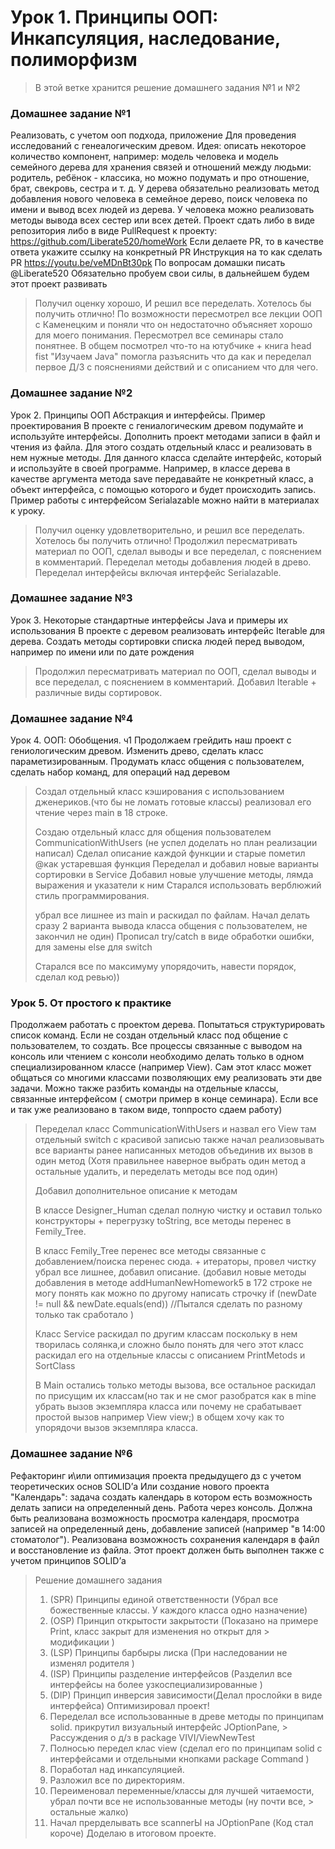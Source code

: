 # Урок 1. Принципы ООП: Инкапсуляция, наследование, полиморфизм

> В этой ветке хранится решение домашнего задания №1 и №2

### Домашнее задание №1

Реализовать, с учетом ооп подхода, приложение
Для проведения исследований с генеалогическим древом.
Идея: описать некоторое количество компонент, например:
модель человека и модель семейного дерева для хранения связей и отношений между людьми: родитель, ребёнок - классика, но
можно подумать и про отношение, брат, свекровь, сестра и т. д.
У дерева обязательно реализовать метод добавления нового человека в семейное дерево, поиск человека по имени и вывод
всех людей из дерева.
У человека можно реализовать методы вывода всех сестер или всех детей.
Проект сдать либо в виде репозитория либо в виде PullRequest к проекту: https://github.com/Liberate520/homeWork
Если делаете PR, то в качестве ответа укажите ссылку на конкретный PR
Инструкция на то как сделать PR https://youtu.be/veMDnBt30pk
По вопросам домашки писать @Liberate520
Обязательно пробуем свои силы, в дальнейшем будем этот проект развивать

> Получил оценку хорошо, И решил все переделать. Хотелось бы получить отлично!
> По возможности пересмотрел все лекции ООП с Каменецким и поняли что он недостаточно объясняет хорошо для моего
> понимания.
> Пересмотрел все семинары стало понятнее.
> В общем посмотрел что-то на ютубчике + книга head fist "Изучаем Java" помогла разъяснить что да как и
> переделал первое Д/З с пояснениями действий и с описанием что для чего.

### Домашнее задание №2

Урок 2. Принципы ООП Абстракция и интерфейсы. Пример проектирования
В проекте с гениалогическим древом подумайте и используйте интерфейсы.
Дополнить проект методами записи в файл и чтения из файла. Для этого создать отдельный класс и реализовать в нем
нужные методы. Для данного класса сделайте интерфейс, который и используйте в своей программе. Например, в классе дерева
в качестве аргумента метода save передавайте не конкретный класс, а объект интерфейса, с помощью которого и будет
происходить запись. Пример работы с интерфейсом Serialazable можно найти в материалах к уроку.

> Получил оценку удовлетворительно, и решил все переделать. Хотелось бы получить отлично!
> Продолжил пересматривать материал по ООП, сделал выводы и все переделал, с пояснением в комментарий.
> Переделал методы добавления людей в древо.
> Переделал интерфейсы включая интерфейс Serialazable.

### Домашнее задание №3

Урок 3. Некоторые стандартные интерфейсы Java и примеры их использования
В проекте с деревом реализовать интерфейс Iterable для дерева.
Создать методы сортировки списка людей перед выводом, например по имени или по дате рождения

> Продолжил пересматривать материал по ООП, сделал выводы и все переделал, с пояснением в комментарий.
> Добавил Iterable + различные виды сортировок.
>

### Домашнее задание №4

Урок 4. ООП: Обобщения. ч1
Продолжаем грейдить наш проект с гениологическим древом. Изменить древо, сделать класс параметизированным. Продумать
класс общения с пользователем, сделать набор команд, для операций над деревом

> Создал отдельный класс кэширования с использованием дженериков.(что бы не ломать готовые классы)
> реализовал его чтение через main в 18 строке.
>
> Создаю отдельный класс для общения пользователем CommunicationWithUsers (не успел доделать но план реализации написал)
> Сделал описание каждой функции и старые пометил @как устаревшая функция
> Переделал и добавил новые варианты сортировки в Service
> Добавил новые улучшение методы, лямда выражения и указатели к ним
> Старался использовать верблюжий стиль программирования.
>
>
> убрал все лишнее из main и раскидал по файлам.
> Начал делать сразу 2 варианта вывода класса общения с пользователем, не закончил не один)
> Прописал try/catch в виде обработки ошибки, для замены else для switch
>
> Старался все по максимуму упорядочить, навести порядок, сделал код ревью))

### Урок 5. От простого к практике

Продолжаем работать с проектом дерева. Попытаться структурировать список команд. Если не создан отдельный класс под
общение с пользователем, то создать. Все процессы связанные с выводом на консоль или чтением с консоли необходимо
делать только в одном специализированном классе (например View). Сам этот класс может общаться со многими классами
позволяющих ему реализовать эти две задачи. Можно также разбить команды на отдельные классы, связанные интерфейсом (
смотри пример в конце семинара). Если все и так уже реализовано в таком виде, тоnпросто сдаем работу)


> Переделал класс CommunicationWithUsers и назвал его View там отдельный switch с красивой записью
> также начал реализовывать все варианты ранее написанных методов объединив их вызов в один метод (Хотя правильнее
> наверное выбрать один метод а остальные удалить, и переделать методы все под один)
>
> Добавил дополнительное описание к методам
>
> В классе Designer_Human сделал полную чистку и оставил только конструкторы + перегрузку toString, все методы
> перенес в Femily_Tree.
>
> В класс Femily_Tree перенес все методы связанные с добавлением/поиска перенес сюда. + итераторы,
> провел чистку убрал все лишнее, добавил описание. (добавил новые методы добавления в методе addHumanNewHomework5 в
> 172 строке не могу понять как можно по другому написать строчку if (newDate != null && newDate.equals(end)) //Пытался
> сделать по разному только так сработало
)
>
>
> Класс Service раскидал по другим классам поскольку в нем творилась солянка,и сложно было понять для чего этот класс  
> раскидал его на отдельные классы с описанием PrintMetods и SortClass
>
> В Main остались только методы вызова, все остальное раскидал по присущим их классам(но так и не смог разобратся
> как в mine убрать вызов экземпляра класса или почему не срабатывает простой вызов например View view;) в общем
> хочу как то упорядочи вызов экземпляра класса.
>
>
>
>

### Домашнее задание №6

Рефакторинг и\или оптимизация проекта предыдущего дз с учетом теоретических основ SOLID’а
Или создание нового проекта "Календарь": задача создать календарь в котором есть возможность делать записи на
определенный день. Работа через консоль. Должна быть реализована возможность просмотра календаря, просмотра записей на
определенный день, добавление записей (например "в 14:00 стоматолог"). Реализована возможность сохранения календаря в
файл и восстановление из файла. Этот проект должен быть выполнен также с учетом принципов SOLID’а

> Решение домашнего задания
> 1. (SPR) Принципы единой ответственности (Убрал все божественные классы. У каждого класса одно назначение)
> 2. (OSP) Принцип открытости закрытости (Показано на примере Print, класс закрыт для изменения но открыт для
     > модификации )
> 3. (LSP) Принципы барбыры лиска (При наследовании не изменял родителя )
> 4. (ISP) Принципы разделение интерфейсов (Разделил все интерфейсы на более узкоспециализированные )
> 5. (DIP) Принцип инверсия зависимости(Делал прослойки в виде интерфейса)
> Оптимизировал проект!
> 1. Переделал все использованные в древе методы по принципам solid. прикрутил визуальный интерфейс JOptionPane, 
     > Рассуждения о д/з в package VIVI/ViewNewTest 
> 2. Полносью передел клас view (сделал его по принципам solid с интерфейсами и отдельными кнопками package Command )
> 3. Поработал над инкапсуляцией. 
> 4. Разложил все по директориям. 
> 5. Переименовал переменные/классы для лучшей читаемости, убрал почти все не использованные методы (ну почти все, 
     > остальные жалко)
> 6. Начал прерделывать все  scannerЫ  на JOptionPane (Код стал короче) Доделаю в итоговом проекте. 
>
> 


